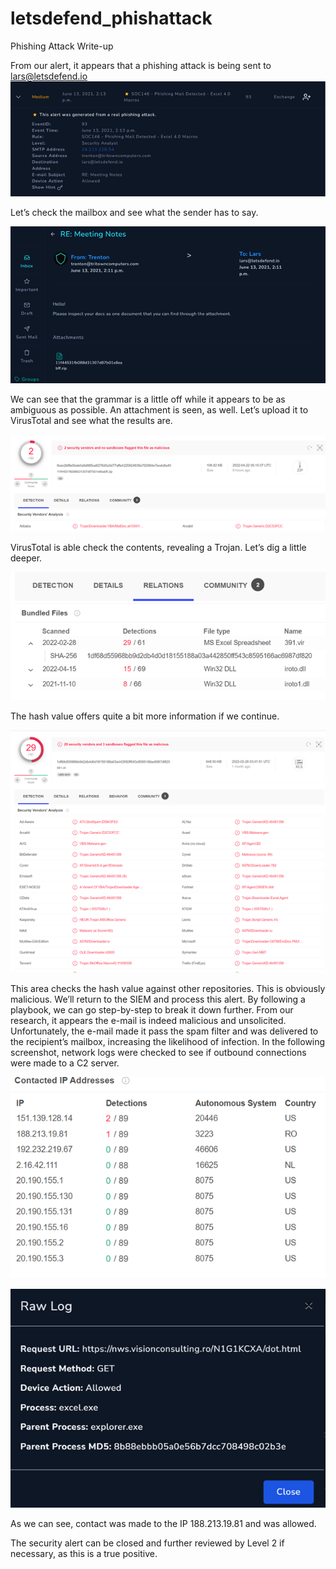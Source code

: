 # letsdefend_phishattack

Phishing Attack Write-up




From our alert, it appears that a phishing attack is being sent to lars@letsdefend.io
![img](https://github.com/dannyinVT/letsdefend_phishattack/blob/main/Picture1.png)


Let’s check the mailbox and see what the sender has to say.

![img](https://github.com/dannyinVT/letsdefend_phishattack/blob/main/Picture2.png)

  
We can see that the grammar is a little off while it appears to be as ambiguous as possible. An attachment is seen, as well. Let’s upload it to VirusTotal and see what the results are.

![img](https://github.com/dannyinVT/letsdefend_phishattack/blob/main/Picture3.png)

VirusTotal is able check the contents, revealing a Trojan. Let’s dig a little deeper.

![img](https://github.com/dannyinVT/letsdefend_phishattack/blob/main/Picture4.png)

The hash value offers quite a bit more information if we continue.

![img](https://github.com/dannyinVT/letsdefend_phishattack/blob/main/Picture5.png)

 
This area checks the hash value against other repositories. This is obviously malicious.
We’ll return to the SIEM and process this alert.
By following a playbook, we can go step-by-step to break it down further. From our research, it appears the e-mail is indeed malicious and unsolicited. Unfortunately, the e-mail made it pass the spam filter and was delivered to the recipient’s mailbox, increasing the likelihood of infection.
In the following screenshot, network logs were checked to see if outbound connections were made to a C2 server.

![img](https://github.com/dannyinVT/letsdefend_phishattack/blob/main/Picture6.png)

 
![img](https://github.com/dannyinVT/letsdefend_phishattack/blob/main/Picture7.png)

As we can see, contact was made to the IP 188.213.19.81 and was allowed.

The security alert can be closed and further reviewed by Level 2 if necessary, as this is a true positive.



